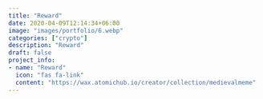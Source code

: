 ```yaml
---
title: "Reward"
date: 2020-04-09T12:14:34+06:00
image: "images/portfolio/6.webp"
categories: ["crypto"]
description: "Reward"
draft: false
project_info:
- name: "Reward"
  icon: "fas fa-link"
  content: "https://wax.atomichub.io/creator/collection/medievalmeme"
---
```

